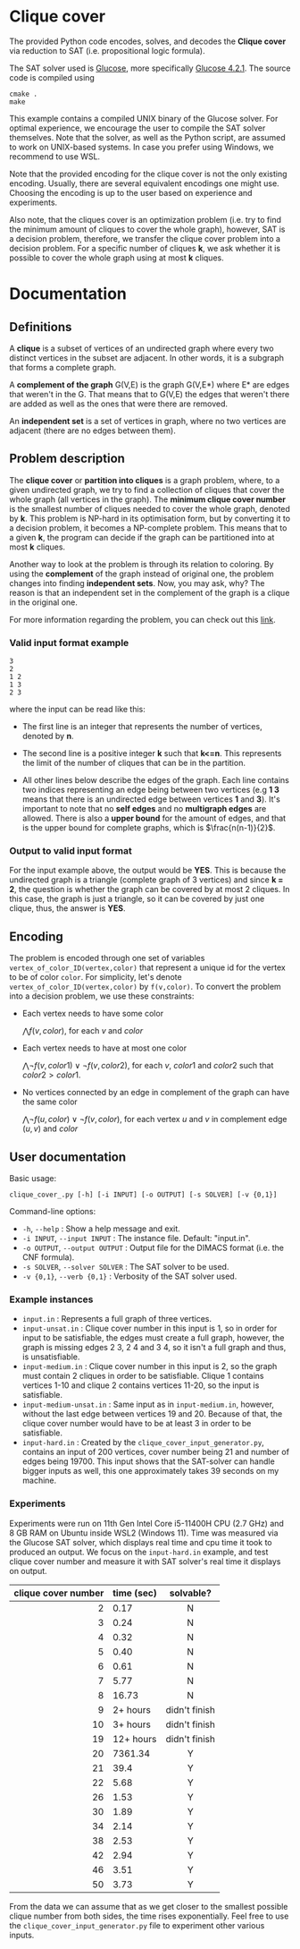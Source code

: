 # Clique cover

The provided Python code encodes, solves, and decodes the **Clique cover** via reduction to SAT (i.e. propositional logic formula).

The SAT solver used is [Glucose](https://www.labri.fr/perso/lsimon/research/glucose/), more specifically [Glucose 4.2.1](https://github.com/audemard/glucose/releases/tag/4.2.1). The source code is compiled using

```
cmake .
make
```

This example contains a compiled UNIX binary of the Glucose solver. For optimal experience, we encourage the user to compile the SAT solver themselves. Note that the solver, as well as the Python script, are assumed to work on UNIX-based systems. In case you prefer using Windows, we recommend to use WSL.

Note that the provided encoding for the clique cover is not the only existing encoding. Usually, there are several equivalent encodings one might use. Choosing the encoding is up to the user based on experience and experiments.

Also note, that the cliques cover is an optimization problem (i.e. try to find the minimum amount of cliques to cover the whole graph), however, SAT is a decision problem, therefore, we transfer the clique cover problem into a decision problem. For a specific number of cliques **k**, we ask whether it is possible to cover the whole graph using at most **k** cliques.

# Documentation

## Definitions

A **clique** is a subset of vertices of an undirected graph where every two distinct vertices in the subset are adjacent. In other words, it is a subgraph that forms a complete graph.

A **complement of the graph** G(V,E) is the graph G(V,E*) where E* are edges that weren't in the G. That means that to G(V,E) the edges that weren't there are added as well as the ones that were there are removed.

An **independent set** is a set of vertices in graph, where no two vertices are adjacent (there are no edges between them).

## Problem description

The **clique cover** or **partition into cliques** is a graph problem, where, to a given undirected graph, we try to find a collection of cliques that cover the whole graph (all vertices in the graph). The **minimum clique cover number** is the smallest number of cliques needed to cover the whole graph, denoted by **k**. This problem is NP-hard in its optimisation form, but by converting it to a decision problem, it becomes a NP-complete problem. This means that to a given **k**, the program can decide if the graph can be partitioned into at most **k** cliques. 

Another way to look at the problem is through its relation to coloring. By using the **complement** of the graph instead of original one, the problem changes into finding **independent sets**. Now, you may ask, why? The reason is that an independent set in the complement of the graph is a clique in the original one. 

For more information regarding the problem, you can check out this [link](https://en.wikipedia.org/wiki/Clique_cover).

### Valid input format example

```
3
2
1 2
1 3
2 3
```

where the input can be read like this:

- The first line is an integer that represents the number of vertices, denoted by **n**.

- The second line is a positive integer **k** such that **k<=n**. This represents the limit of the number of cliques that can be in the partition.

- All other lines below describe the edges of the graph. Each line contains two indices representing an edge being between two vertices (e.g **1 3** means that there is an undirected edge between vertices **1** and **3**). It's important to note that no **self edges** and no **multigraph edges** are allowed. There is also a **upper bound** for the amount of edges, and that is the upper bound for complete graphs, which is $\frac{n(n-1)}{2}$.


### Output to valid input format

For the input example above, the output would be **YES**. This is because the undirected graph is a triangle (complete graph of 3 vertices) and since **k = 2**, the question is whether the graph can be covered by at most 2 cliques. In this case, the graph is just a triangle, so it can be covered by just one clique, thus, the answer is **YES**.

## Encoding

The problem is encoded through one set of variables `vertex_of_color_ID(vertex,color)` that represent a unique id for the vertex to be of color `color`. For simplicity, let's denote `vertex_of_color_ID(vertex,color)` by `f(v,color)`. To convert the problem into a decision problem, we use these constraints:

- Each vertex needs to have some color

  $\bigwedge f(v, color)$, for each $v$ and $color$

- Each vertex needs to have at most one color
  
  $\bigwedge \neg f(v, color1) \lor \neg f(v, color2)$, for each $v$, $color1$ and $color2$ such that $color2 > color1$.

- No vertices connected by an edge in complement of the graph can have the same color
  
  $\bigwedge \neg f(u, color) \lor \neg f(v, color)$, for each vertex $u$ and $v$ in complement edge $(u,v)$ and $color$

## User documentation

Basic usage: 
```
clique_cover_.py [-h] [-i INPUT] [-o OUTPUT] [-s SOLVER] [-v {0,1}]
```

Command-line options:

* `-h`, `--help` : Show a help message and exit.
* `-i INPUT`, `--input INPUT` : The instance file. Default: "input.in".
* `-o OUTPUT`, `--output OUTPUT` : Output file for the DIMACS format (i.e. the CNF formula).
* `-s SOLVER`, `--solver SOLVER` : The SAT solver to be used.
*  `-v {0,1}`, `--verb {0,1}` :  Verbosity of the SAT solver used.

### Example instances

* `input.in` : Represents a full graph of three vertices.
* `input-unsat.in` : Clique cover number in this input is 1, so in order for input to be satisfiable, the edges must create a full graph, however, the graph is missing edges 2 3, 2 4 and 3 4, so it isn't a full graph and thus, is unsatisfiable. 
* `input-medium.in` : Clique cover number in this input is 2, so the graph must contain 2 cliques in order to be satisfiable. Clique 1 contains vertices 1-10 and clique 2 contains vertices 11-20, so the input is satisfiable. 
* `input-medium-unsat.in` : Same input as in `input-medium.in`, however, without the last edge between vertices 19 and 20. Because of that, the clique cover number would have to be at least 3 in order to be satisfiable.
* `input-hard.in` : Created by the `clique_cover_input_generator.py`, contains an input of 200 vertices, cover number being 21 and number of edges being 19700. This input shows that the SAT-solver can handle bigger inputs as well, this one approximately takes 39 seconds on my machine.

### Experiments

Experiments were run on 11th Gen Intel Core i5-11400H CPU (2.7 GHz) and 8 GB RAM on Ubuntu inside WSL2 (Windows 11). Time was measured via the Glucose SAT solver, which displays real time and cpu time it took to produced an output. We focus on the `input-hard.in` example, and test clique cover number and measure it with SAT solver's real time it displays on output. 

| clique cover number | time (sec) | solvable? |
|--------------------:|:-----------|:---------:|
  2 | 0.17 | N
  3 | 0.24 | N
  4 | 0.32 | N
  5 | 0.40 | N
  6 | 0.61 | N
  7 | 5.77 | N
  8 | 16.73 | N
  9 | 2+ hours | didn't finish
  10 | 3+ hours | didn't finish
  19 | 12+ hours | didn't finish
 20 | 7361.34 | Y
 21 | 39.4 | Y
 22 | 5.68 | Y
 26 | 1.53 | Y
 30 | 1.89 | Y
 34 | 2.14 | Y
 38 | 2.53 | Y
 42 | 2.94 | Y
 46 | 3.51 | Y
 50 | 3.73 | Y

From the data we can assume that as we get closer to the smallest possible clique number from both sides, the time rises exponentially. Feel free to use the `clique_cover_input_generator.py` file to experiment other various inputs.
